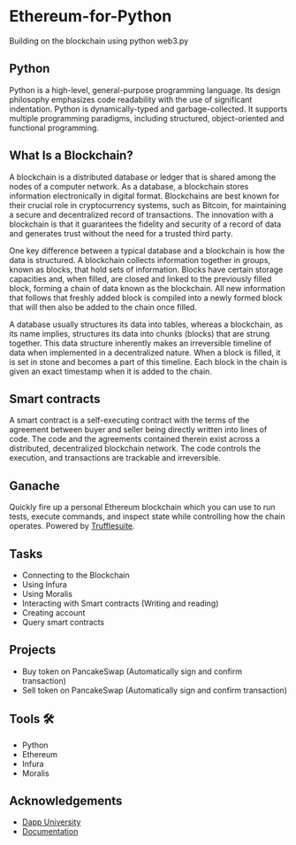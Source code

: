 # Ethereum-for-Python
Building on the blockchain using python web3.py
## Python
Python is a high-level, general-purpose programming language. Its design philosophy emphasizes code readability with the use of significant indentation. Python is dynamically-typed and garbage-collected. It supports multiple programming paradigms, including structured, object-oriented and functional programming. 

## What Is a Blockchain?
A blockchain is a distributed database or ledger that is shared among the nodes of a computer network. As a database, a blockchain stores information electronically in digital format. Blockchains are best known for their crucial role in cryptocurrency systems, such as Bitcoin, for maintaining a secure and decentralized record of transactions. The innovation with a blockchain is that it guarantees the fidelity and security of a record of data and generates trust without the need for a trusted third party.

One key difference between a typical database and a blockchain is how the data is structured. A blockchain collects information together in groups, known as blocks, that hold sets of information. Blocks have certain storage capacities and, when filled, are closed and linked to the previously filled block, forming a chain of data known as the blockchain. All new information that follows that freshly added block is compiled into a newly formed block that will then also be added to the chain once filled.

A database usually structures its data into tables, whereas a blockchain, as its name implies, structures its data into chunks (blocks) that are strung together. This data structure inherently makes an irreversible timeline of data when implemented in a decentralized nature. When a block is filled, it is set in stone and becomes a part of this timeline. Each block in the chain is given an exact timestamp when it is added to the chain.

## Smart contracts
A smart contract is a self-executing contract with the terms of the agreement between buyer and seller being directly written into lines of code. The code and the agreements contained therein exist across a distributed, decentralized blockchain network. The code controls the execution, and transactions are trackable and irreversible.

## Ganache
Quickly fire up a personal Ethereum blockchain which you can use to run tests, execute commands, and inspect state while controlling how the chain operates. Powered by [Trufflesuite](https://trufflesuite.com/ganache/).

## Tasks
- Connecting to the Blockchain
- Using Infura
- Using Moralis
- Interacting with Smart contracts (Writing and reading)
- Creating account
- Query smart contracts 


## Projects
- Buy token on PancakeSwap (Automatically sign and confirm transaction)
- Sell token on PancakeSwap (Automatically sign and confirm transaction)

## Tools 🛠 
 - Python
 - Ethereum
 - Infura
 - Moralis
 
 ## Acknowledgements 
 - [Dapp University](https://www.youtube.com/watch?v=SAi5rYFh7yw&list=PLS5SEs8ZftgVn38FOhXvLc0PoX_0hnJO9)
 - [Documentation](https://web3py.readthedocs.io/en/v5/)
